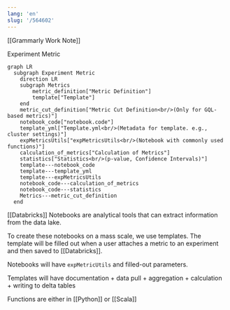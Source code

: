 ```yaml
---
lang: 'en'
slug: '/564602'
---
```


[[Grammarly Work Note]]

Experiment Metric

```mermaid
graph LR
  subgraph Experiment Metric
    direction LR
    subgraph Metrics
	    metric_definition["Metric Definition"]
	    template["Template"]
    end
    metric_cut_definition["Metric Cut Definition<br/>(Only for GQL-based metrics)"]
    notebook_code["notebook.code"]
    template_yml["Template.yml<br/>(Metadata for template. e.g., cluster settings)"]
    expMetricsUtils["expMetricsUtils<br/>(Notebook with commonly used functions)"]
    calculation_of_metrics["Calculation of Metrics"]
    statistics["Statistics<br/>(p-value, Confidence Intervals)"]
    template---notebook_code
    template---template_yml
    template---expMetricsUtils
    notebook_code---calculation_of_metrics
    notebook_code---statistics
    Metrics---metric_cut_definition
  end
```

[[Databricks]] Notebooks are analytical tools that can extract information from the data lake.

To create these notebooks on a mass scale, we use templates. The template will be filled out when a user attaches a metric to an experiment and then saved to [[Databricks]].

Notebooks will have `expMetricUtils` and filled-out parameters.

Templates will have documentation + data pull + aggregation + calculation + writing to delta tables

Functions are either in [[Python]] or [[Scala]]
